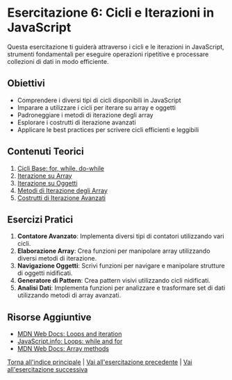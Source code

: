 # Esercitazione 6: Cicli e Iterazioni in JavaScript

Questa esercitazione ti guiderà attraverso i cicli e le iterazioni in JavaScript, strumenti fondamentali per eseguire operazioni ripetitive e processare collezioni di dati in modo efficiente.

## Obiettivi

- Comprendere i diversi tipi di cicli disponibili in JavaScript
- Imparare a utilizzare i cicli per iterare su array e oggetti
- Padroneggiare i metodi di iterazione degli array
- Esplorare i costrutti di iterazione avanzati
- Applicare le best practices per scrivere cicli efficienti e leggibili

## Contenuti Teorici

1. [Cicli Base: for, while, do-while](./teoria/01_Cicli_Base.md)
2. [Iterazione su Array](./teoria/02_Iterazione_Array.md)
3. [Iterazione su Oggetti](./teoria/03_Iterazione_Oggetti.md)
4. [Metodi di Iterazione degli Array](./teoria/04_Metodi_Iterazione_Array.md)
5. [Costrutti di Iterazione Avanzati](./teoria/05_Costrutti_Avanzati.md)

## Esercizi Pratici

1. **Contatore Avanzato**: Implementa diversi tipi di contatori utilizzando vari cicli.
2. **Elaborazione Array**: Crea funzioni per manipolare array utilizzando diversi metodi di iterazione.
3. **Navigazione Oggetti**: Scrivi funzioni per navigare e manipolare strutture di oggetti nidificati.
4. **Generatore di Pattern**: Crea pattern visivi utilizzando cicli nidificati.
5. **Analisi Dati**: Implementa funzioni per analizzare e trasformare set di dati utilizzando metodi di array avanzati.

## Risorse Aggiuntive

- [MDN Web Docs: Loops and iteration](https://developer.mozilla.org/en-US/docs/Web/JavaScript/Guide/Loops_and_iteration)
- [JavaScript.info: Loops: while and for](https://javascript.info/while-for)
- [MDN Web Docs: Array methods](https://developer.mozilla.org/en-US/docs/Web/JavaScript/Reference/Global_Objects/Array)

[Torna all'indice principale](../README.md) | [Vai all'esercitazione precedente](../05_Funzioni/README.md) | [Vai all'esercitazione successiva](../07_Array_Oggetti/README.md)